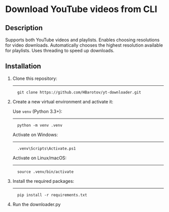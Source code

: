 # Download YouTube videos from CLI

## Description
Supports both YouTube videos and playlists. Enables choosing resolutions for video downloads. Automatically chooses the highest resolution available for playlists.
Uses threading to speed up downloads.


## Installation
1. Clone this repository:
   
   ------------
         git clone https://github.com/HBarotov/yt-downloader.git
  
2. Create a new virtual environment and activate it:

   Use ```venv``` (Python 3.3+):
   
   ------------
         python -m venv .venv

   Activate on Windows:

   ------------
         .venv\Scripts\Activate.ps1

   Activate on Linux/macOS:

   ------------
         source .venv/bin/activate
4. Install the required packages:

   ------------
         pip install -r requirements.txt

5. Run the downloader.py
